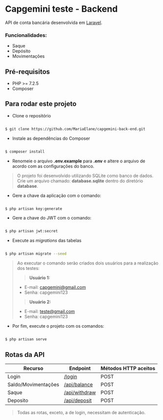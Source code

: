 

# Capgemini teste - Backend

  API  de conta bancária desenvolvida em [Laravel](https://laravel.com/).
  ### Funcionalidades:
  - Saque
  - Depósito
  - Movimentações
  

## Pré-requisitos

- PHP >= 7.2.5
- Composer

## Para rodar este projeto

- Clone o repositório

```bash

$ git clone https://github.com/MariaElane/capgemini-back-end.git

```

- Instale as dependências do Composer

```bash

$ composer install

```

- Renomeie o arquivo **.env.example** para **.env** e altere o arquivo de acordo com as configurações do banco.

> O projeto foi desenvolvido utilizando SQLite como banco de dados. Crie um arquivo chamado: **database.sqlite** dentro do diretório **database**.

  

- Gere a chave da aplicação com o comando:

```bash

$ php artisan key:generate

```
- Gere a chave do JWT com o comando:

```bash

$ php artisan jwt:secret

```

- Execute as *migrations* das tabelas

```bash

$ php artisan migrate --seed

```
> Ao executar o comando serão criados dois usuários para a realização dos testes:
> > **Usuário 1:**
> - E-mail: capgemini@gmail.com
> - Senha: capgemini123
>> **Usuário 2:**
> - E-mail: teste@gmail.com
> - Senha: capgemini123


- Por fim, execute o projeto com os comandos:

```bash

$ php artisan serve

```
## Rotas da API
Recurso   | Endpoint | Métodos HTTP aceitos
--------- | ---------|-----------
Login | [/login](http://127.0.0.1:8000/api/login/)|POST
Saldo/Movimentações| [/api/balance](http://127.0.0.1:8000/api/balance)| POST
Saque| [/api/withdraw](http://127.0.0.1:8000/api/withdraw)|POST
Deposito| [/api/deposit](http://127.0.0.1:8000/api/deposit)|POST

> Todas as rotas, exceto, a de login, necessitam de autenticação.
